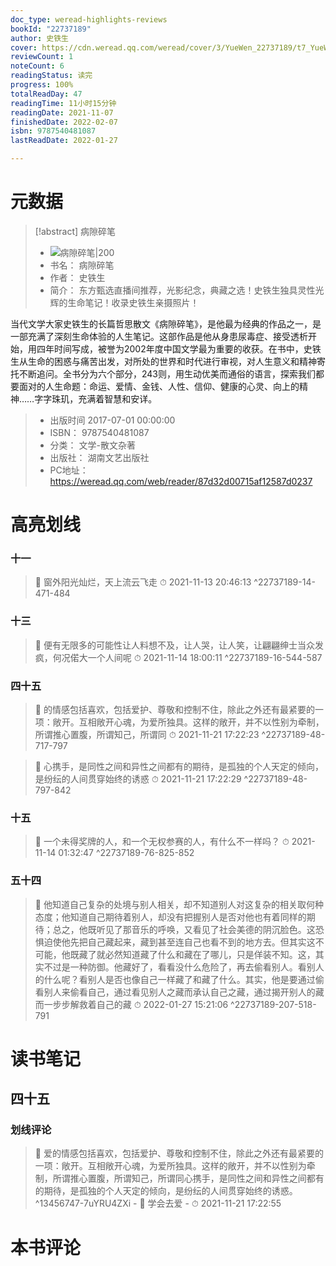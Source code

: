 ```yaml
---
doc_type: weread-highlights-reviews
bookId: "22737189"
author: 史铁生
cover: https://cdn.weread.qq.com/weread/cover/3/YueWen_22737189/t7_YueWen_22737189.jpg
reviewCount: 1
noteCount: 6
readingStatus: 读完
progress: 100%
totalReadDay: 47
readingTime: 11小时15分钟
readingDate: 2021-11-07
finishedDate: 2022-02-07
isbn: 9787540481087
lastReadDate: 2022-01-27

---
```

# 元数据
> [!abstract] 病隙碎笔
> - ![ 病隙碎笔|200](https://cdn.weread.qq.com/weread/cover/3/YueWen_22737189/t7_YueWen_22737189.jpg)
> - 书名： 病隙碎笔
> - 作者： 史铁生
> - 简介： 东方甄选直播间推荐，光影纪念，典藏之选！史铁生独具灵性光辉的生命笔记！收录史铁生亲摄照片！

当代文学大家史铁生的长篇哲思散文《病隙碎笔》，是他最为经典的作品之一，是一部充满了深刻生命体验的人生笔记。这部作品是他从身患尿毒症、接受透析开始，用四年时间写成，被誉为2002年度中国文学最为重要的收获。在书中，史铁生从生命的困惑与痛苦出发，对所处的世界和时代进行审视，对人生意义和精神寄托不断追问。全书分为六个部分，243则，用生动优美而通俗的语言，探索我们都要面对的人生命题：命运、爱情、金钱、人性、信仰、健康的心灵、向上的精神……字字珠玑，充满着智慧和安详。
> - 出版时间 2017-07-01 00:00:00
> - ISBN： 9787540481087
> - 分类： 文学-散文杂著
> - 出版社： 湖南文艺出版社
> - PC地址：https://weread.qq.com/web/reader/87d32d00715af12587d0237

# 高亮划线

### 十一

> 📌 窗外阳光灿烂，天上流云飞走 
> ⏱ 2021-11-13 20:46:13 ^22737189-14-471-484

### 十三

> 📌 便有无限多的可能性让人料想不及，让人哭，让人笑，让翩翩绅士当众发疯，何况偌大一个人间呢 
> ⏱ 2021-11-14 18:00:11 ^22737189-16-544-587

### 四十五

> 📌 的情感包括喜欢，包括爱护、尊敬和控制不住，除此之外还有最紧要的一项：敞开。互相敞开心魂，为爱所独具。这样的敞开，并不以性别为牵制，所谓推心置腹，所谓知己，所谓同 
> ⏱ 2021-11-21 17:22:23 ^22737189-48-717-797

> 📌 心携手，是同性之间和异性之间都有的期待，是孤独的个人天定的倾向，是纷纭的人间贯穿始终的诱惑 
> ⏱ 2021-11-21 17:22:29 ^22737189-48-797-842

### 十五

> 📌 一个未得奖牌的人，和一个无权参赛的人，有什么不一样吗？ 
> ⏱ 2021-11-14 01:32:47 ^22737189-76-825-852

### 五十四

> 📌 他知道自己复杂的处境与别人相关，却不知道别人对这复杂的相关取何种态度；他知道自己期待着别人，却没有把握别人是否对他也有着同样的期待；总之，他既听见了那音乐的呼唤，又看见了社会美德的阴沉脸色。这恐惧迫使他先把自己藏起来，藏到甚至连自己也看不到的地方去。但其实这不可能，他既藏了就必然知道藏了什么和藏在了哪儿，只是佯装不知。这，其实不过是一种防御。他藏好了，看看没什么危险了，再去偷看别人。看别人的什么呢？看别人是否也像自己一样藏了和藏了什么。其实，他是要通过偷看别人来偷看自己，通过看见别人之藏而承认自己之藏，通过揭开别人的藏而一步步解救着自己的藏 
> ⏱ 2022-01-27 15:21:06 ^22737189-207-518-791

# 读书笔记

## 四十五

### 划线评论
> 📌 爱的情感包括喜欢，包括爱护、尊敬和控制不住，除此之外还有最紧要的一项：敞开。互相敞开心魂，为爱所独具。这样的敞开，并不以性别为牵制，所谓推心置腹，所谓知己，所谓同心携手，是同性之间和异性之间都有的期待，是孤独的个人天定的倾向，是纷纭的人间贯穿始终的诱惑。  ^13456747-7uYRU4ZXi
    - 💭 学会去爱
    - ⏱ 2021-11-21 17:22:55
   
# 本书评论
